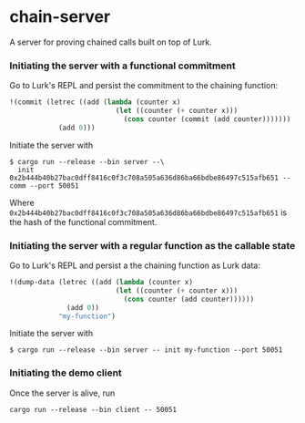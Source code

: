 # chain-server

A server for proving chained calls built on top of Lurk.

### Initiating the server with a functional commitment

Go to Lurk's REPL and persist the commitment to the chaining function:

```lisp
!(commit (letrec ((add (lambda (counter x)
                          (let ((counter (+ counter x)))
                            (cons counter (commit (add counter)))))))
            (add 0)))
```

Initiate the server with

```
$ cargo run --release --bin server --\
  init 0x2b444b40b27bac0dff8416c0f3c708a505a636d86ba66bdbe86497c515afb651 --comm --port 50051
```

Where `0x2b444b40b27bac0dff8416c0f3c708a505a636d86ba66bdbe86497c515afb651` is the hash of the functional commitment.

### Initiating the server with a regular function as the callable state

Go to Lurk's REPL and persist a the chaining function as Lurk data:

```lisp
!(dump-data (letrec ((add (lambda (counter x)
                          (let ((counter (+ counter x)))
                            (cons counter (add counter))))))
              (add 0))
            "my-function")
```

Initiate the server with

```
$ cargo run --release --bin server -- init my-function --port 50051
```

### Initiating the demo client

Once the server is alive, run

```
cargo run --release --bin client -- 50051
```